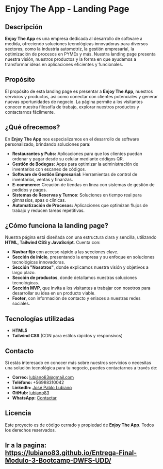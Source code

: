 # Enjoy The App - Landing Page

## Descripción
**Enjoy The App** es una empresa dedicada al desarrollo de software a medida, ofreciendo soluciones tecnológicas innovadoras para diversos sectores, como la industria automotriz, la gestión empresarial, la optimización de procesos en PYMEs y más. Nuestra landing page presenta nuestra visión, nuestros productos y la forma en que ayudamos a transformar ideas en aplicaciones eficientes y funcionales.

## Propósito
El propósito de esta landing page es presentar a **Enjoy The App**, nuestros servicios y productos, así como conectar con clientes potenciales y generar nuevas oportunidades de negocio. La página permite a los visitantes conocer nuestra filosofía de trabajo, explorar nuestros productos y contactarnos fácilmente.

## ¿Qué ofrecemos?
En **Enjoy The App** nos especializamos en el desarrollo de software personalizado, brindando soluciones para:

- **Restaurantes y Pubs:** Aplicaciones para que los clientes puedan ordenar y pagar desde su celular mediante códigos QR.
- **Gestión de Bodegas:** Apps para optimizar la administración de inventarios con escaneo de códigos.
- **Software de Gestión Empresarial:** Herramientas de control de inventarios, ventas y finanzas.
- **E-commerce:** Creación de tiendas en línea con sistemas de gestión de pedidos y pagos.
- **Sistemas de Reservas y Turnos:** Soluciones en tiempo real para gimnasios, spas o clínicas.
- **Automatización de Procesos:** Aplicaciones que optimizan flujos de trabajo y reducen tareas repetitivas.

## ¿Cómo funciona la landing page?
Nuestra página está diseñada con una estructura clara y sencilla, utilizando **HTML, Tailwind CSS y JavaScript**. Cuenta con:

- **Navbar fijo** con acceso rápido a las secciones clave.
- **Sección de inicio**, presentando la empresa y su enfoque en soluciones tecnológicas innovadoras.
- **Sección "Nosotros"**, donde explicamos nuestra visión y objetivos a largo plazo.
- **Sección de productos**, donde detallamos nuestras soluciones tecnológicas.
- **Sección MVP**, que invita a los visitantes a trabajar con nosotros para desarrollar su idea en un producto viable.
- **Footer**, con información de contacto y enlaces a nuestras redes sociales.

## Tecnologías utilizadas
- **HTML5**
- **Tailwind CSS** (CDN para estilos rápidos y responsivos)

## Contacto
Si estás interesado en conocer más sobre nuestros servicios o necesitas una solución tecnológica para tu negocio, puedes contactarnos a través de:

- **Correo:** lubiano83@gmail.com
- **Teléfono:** +56988310042
- **LinkedIn:** [José Pablo Lubiano](https://www.linkedin.com/in/jos%C3%A9-pablo-lubiano-08559b9a/)
- **GitHub:** [lubiano83](https://github.com/lubiano83)
- **WhatsApp:** [Contactar](https://api.whatsapp.com/send?phone=56988310042)

## Licencia
Este proyecto es de código cerrado y propiedad de **Enjoy The App**. Todos los derechos reservados.

## Ir a la pagina: https://lubiano83.github.io/Entrega-Final-Modulo-3-Bootcamp-DWFS-UDD/